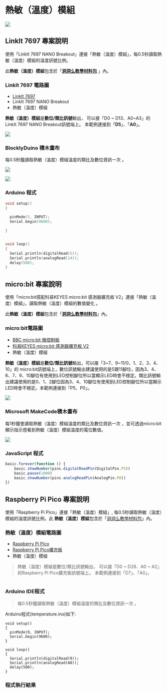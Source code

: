 # 熱敏（溫度）模組

![](../../.gitbook/assets/linkit7697\_temperature\_00.png)

## LinkIt 7697 專案說明

使用「LinkIt 7697 NANO Breakout」連接「熱敏（溫度）模組」，每0.5秒讀取熱敏（溫度）模組的溫度訊號比例。

此**熱敏（溫度）模組**包含於「[**洞洞么教學材料包**](https://www.robotkingdom.com.tw/product/rk-education-kit-001/) 」內。

### LinkIt 7697 電路圖

* [LinkIt 7697](https://www.robotkingdom.com.tw/product/linkit-7697/)
* LinkIt 7697 NANO Breakout
* 熱敏（溫度）模組

**熱敏（溫度）模組**是**數位/類比訊號**輸出， 可以接「D0 \~ D13、A0\~A3」的 LinkIt 7697 NANO Breakout訊號端上。 本範例連接到「**D5**」、「**A0**」。

![](../../.gitbook/assets/linkit7697\_temperature\_01.png)

### BlocklyDuino 積木畫布

每0.5秒鐘讀取熱敏（溫度）模組溫度的類比及數位資訊一次 。

![](../../.gitbook/assets/linkit7697\_temperature\_02.png)

![](../../.gitbook/assets/linkit7697\_temperature\_03.png)

### Arduino 程式

```c
void setup()
{

  pinMode(5, INPUT);
  Serial.begin(9600);

}


void loop()
{
  Serial.println(digitalRead(5));
  Serial.println(analogRead(14));
  delay(500);
}
```

## micro:bit 專案說明

使用「micro:bit搭配科易KEYES micro:bit 感測器擴充板 V2」連接「熱敏（溫度）模組」，讀取熱敏（溫度）模組的數值變化 。

此**熱敏（溫度）模組**包含於「[**洞洞么教學材料包**](https://www.robotkingdom.com.tw/product/rk-education-kit-001/)」內。

### micro:bit電路圖

* [BBC micro:bit 微控制板  ](https://www.robotkingdom.com.tw/product/bbc-microbit-1/)
* [科易KEYES micro:bit 感測器擴充板 V2  ](https://www.robotkingdom.com.tw/product/keyes-microbit-sensor-breakout-v2/)
* 熱敏（溫度）模組

**熱敏（溫度）模組**是**數位/類比訊號**輸出，可以接「3\~7、9\~11/0、1、2、3、4、10」的 micro:bit訊號端上，數位訊號輸出建議使用的是5跟11腳位，因為3、4、6、7、9、10腳位有使用到LED控制腳位所以當顯示LED時會不穩定。類比訊號輸出建議使用的是0、1、2腳位因為3、4、10腳位有使用到LED控制腳位所以當顯示LED時會不穩定。本範例連接到「P5、P0」。

![](../../.gitbook/assets/01.jpg)

### Microsoft MakeCode積木畫布

每1秒鐘會讀取熱敏（溫度）模組溫度的類比及數位資訊一次 ，並可透過micro:bit顯示指示燈看到熱敏（溫度）模組溫度的電位數值。

![](<../../.gitbook/assets/02 (9) (1) (1).JPG>)

### JavaScript 程式

```javascript
basic.forever(function () {
    basic.showNumber(pins.digitalReadPin(DigitalPin.P5))
    basic.pause(1000)
    basic.showNumber(pins.analogReadPin(AnalogPin.P0))
})
```





## Raspberry Pi Pico 專案說明

使用「Raspberry Pi Pico」連接「熱敏（溫度）模組」, 每0.5秒讀取熱敏（溫度）模組的溫度訊號比例。此 **熱敏（溫度）模組**包含於「[洞洞么教學材料包](https://robotkingdom.com.tw/product/rk-education-kit-001/)」內。



### 熱敏（溫度）模組電路圖

* [Raspberry Pi Pico](https://robotkingdom.com.tw/product/raspberry-pi-pico/)[  ](https://www.robotkingdom.com.tw/product/bbc-microbit-1/)
* [Raspberry Pi Pico擴充板](https://robotkingdom.com.tw/product/pipico-education-kit-001/)[  ](https://www.robotkingdom.com.tw/product/keyes-microbit-sensor-breakout-v2/)
* 熱敏（溫度）模組

> 熱敏（溫度）模組是數位/類比訊號輸出， 可以接「D0 \~ D28、A0 \~ A2」的Raspberry Pi Pico擴充板訊號端上。 本範例連接到「D7」、「A0」。

<figure><img src="../../.gitbook/assets/image (1) (2).png" alt=""><figcaption></figcaption></figure>



### Arduino IDE程式

> 每0.5秒鐘讀取熱敏（溫度）模組溫度的類比及數位資訊一次 。



Arduino程式(temperature.ino)如下:

```arduino
void setup()
{
  pinMode(9, INPUT);
  Serial.begin(9600);
}

void loop()
{
  Serial.println(digitalRead(9));
  Serial.println(analogRead(A0));
  delay(500);
}
```



### 程式執行結果

<figure><img src="../../.gitbook/assets/image (9).png" alt=""><figcaption></figcaption></figure>
